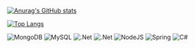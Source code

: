 [![Anurag's GitHub stats](https://github-readme-stats.vercel.app/api?username=mootezchachia)](https://github.com/anuraghazra/github-readme-stats)

[![Top Langs](https://github-readme-stats.vercel.app/api/top-langs/?username=mootezchachia&layout=compact)](https://github.com/anuraghazra/github-readme-stats) 

![MongoDB](https://img.shields.io/badge/MongoDB-%234ea94b.svg?style=for-the-badge&logo=mongodb&logoColor=white)
![MySQL](https://img.shields.io/badge/mysql-%2300f.svg?style=for-the-badge&logo=mysql&logoColor=white)
	![.Net](https://img.shields.io/badge/.NET-5C2D91?style=for-the-badge&logo=.net&logoColor=white)
  	![.Net](https://img.shields.io/badge/.NET-5C2D91?style=for-the-badge&logo=.net&logoColor=white)
    ![NodeJS](https://img.shields.io/badge/node.js-6DA55F?style=for-the-badge&logo=node.js&logoColor=white)
    ![Spring](https://img.shields.io/badge/spring-%236DB33F.svg?style=for-the-badge&logo=spring&logoColor=white)
    ![C#](https://img.shields.io/badge/c%23-%23239120.svg?style=for-the-badge&logo=c-sharp&logoColor=white)
